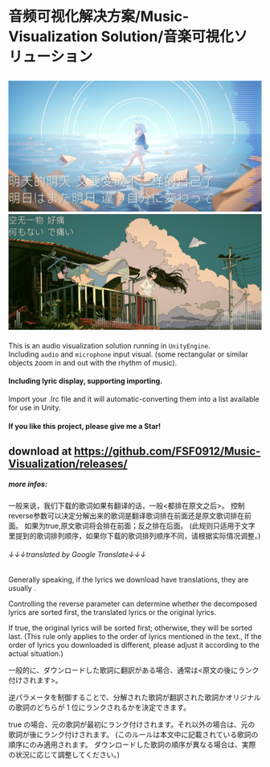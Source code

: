 # 音频可视化解决方案/Music-Visualization Solution/音楽可視化ソリューション
![Sample1](https://github.com/FSF0912/Music-Visualization/blob/main/SamplePic.png)  ![Sample2](https://github.com/FSF0912/Music-Visualization/blob/main/samplePic2.png)
---
This is an audio visualization solution running in `UnityEngine`.    
Including `audio` and `microphone` input visual. (some rectangular or similar objects zoom in and out with the rhythm of music).

#### Including lyric display, supporting importing.
Import your .lrc file and it will automatic-converting them into a list available for use in Unity.    
#### If you like this project, please give me a Star!
download at https://github.com/FSF0912/Music-Visualization/releases/
---
##### more infos:

一般来说，我们下载的歌词如果有翻译的话，一般<都排在原文之后>。
        控制reverse参数可以决定分解出来的歌词是翻译歌词排在前面还是原文歌词排在前面。
        如果为true,原文歌词将会排在前面；反之排在后面。
        (此规则只适用于文字里提到的歌词排列顺序，如果你下载的歌词排列顺序不同，请根据实际情况调整。)


###### ↓↓↓translated by Google Translate↓↓↓        
Generally speaking, if the lyrics we download have translations, 
they are usually <sorted after the original>.

Controlling the reverse parameter can determine whether the decomposed lyrics are sorted first,
the translated lyrics or the original lyrics.

If true, the original lyrics will be sorted first; otherwise, they will be sorted last.
(This rule only applies to the order of lyrics mentioned in the text.,
If the order of lyrics you downloaded is different, please adjust it according to the actual situation.)


一般的に、ダウンロードした歌詞に翻訳がある場合、通常は<原文の後にランク付けされます>。

逆パラメータを制御することで、分解された歌詞が翻訳された歌詞かオリジナルの歌詞のどちらが 1 位にランクされるかを決定できます。

true の場合、元の歌詞が最初にランク付けされます。それ以外の場合は、元の歌詞が後にランク付けされます。
(このルールは本文中に記載されている歌詞の順序にのみ適用されます。
ダウンロードした歌詞の順序が異なる場合は、実際の状況に応じて調整してください。)
        
